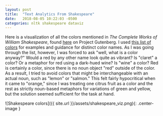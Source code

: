 ```yaml
---
layout: post
title:  "Text Analytics From Shakespeare"
date:   2018-08-05 10:22:03 -0500
categories: nltk shakespeare dataviz
---
```


Here is a visualization of all the colors mentioned in *The Complete Works of William Shakespeare*, found [here][shakespeare-gutenberg] on Project Gutenberg. I used [this list of colors][colors] for examples and guidance for distinct color names. As I was going through the list, however, I was forced to ask "well, what is a color anyway?" Would a red by any other name look quite as vibrant? Is "claret" a color? Or a metaphor for red using a dark-hued wine? Is "wine" a color? Red is certainly a color, since there is no noun object "red" outside of the color. As a result, I tried to avoid colors that might be interchangeable with an actual noun, such as "lemon" or "salmon." This felt fairly hypocritical when it came to "orange," since I was treating one citrus fruit as a color and the rest as strictly noun-based metaphors for variations of green and yellow, but the solution seemed sufficient for the task at hand.

[shakespeare-gutenberg]: https://www.gutenberg.org/files/100/100-0.txt
[colors]: http://www.two4u.com/color/big-table.html

![Shakespeare colors]({{ site.url }}/assets/shakespeare_viz.png){: .center-image }
